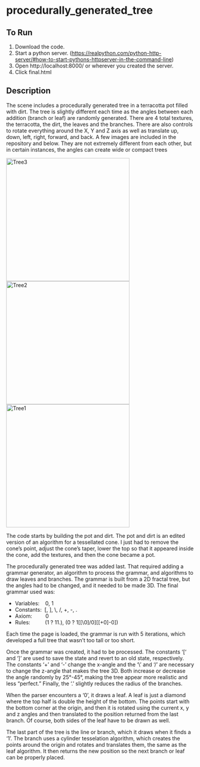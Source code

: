 # procedurally_generated_tree
## To Run
1. Download the code.
2. Start a python server. (https://realpython.com/python-http-server/#how-to-start-pythons-httpserver-in-the-command-line)
3. Open http://localhost:8000/ or wherever you created the server.
4. Click final.html

## Description
The scene includes a procedurally generated tree in a terracotta pot filled with dirt. The tree is slightly different each time as the angles between each addition (branch or leaf) are randomly generated. There are 4 total textures, the terracotta, the dirt, the leaves and the branches. There are also controls to rotate everything around the X, Y and Z axis as well as translate up, down, left, right, forward, and back. A few images are included in the repository and below. They are not extremely different from each other, but in certain instances, the angles can create wide or compact trees

<img width="330" alt="Tree3" src="https://github.com/user-attachments/assets/3700e500-fcda-48ff-84ae-87853493f1b4" />
<img width="330" alt="Tree2" src="https://github.com/user-attachments/assets/e4d9aed1-c389-421c-9789-df61de80bf59" />
<img width="330" alt="Tree1" src="https://github.com/user-attachments/assets/6809f0b2-184f-4a2a-8e8a-1b08328a6c3b" />

The code starts by building the pot and dirt. The pot and dirt is an edited version of an algorithm for a tessellated cone. I just had to remove the cone’s point, adjust the cone’s taper, lower the top so that it appeared inside the cone, add the textures, and then the cone became a pot.

The procedurally generated tree was added last. That required adding a grammar generator, an algorithm to process the grammar, and algorithms to draw leaves and branches. The grammar is built from a 2D fractal tree, but the angles had to be changed, and it needed to be made 3D. The final grammar used was:

- Variables:&nbsp;&nbsp;&nbsp;&nbsp;0, 1
- Constants:&nbsp;&nbsp;[, ], \\, /, +, -, .
- Axiom:&emsp;&emsp;&nbsp;&nbsp;0
- Rules:&emsp;&emsp;&nbsp;&nbsp;&nbsp;(1 ? 11.), (0 ? 1[[\0]/0][[+0]-0])

Each time the page is loaded, the grammar is run with 5 iterations, which developed a full tree that wasn’t too tall or too short. 

Once the grammar was created, it had to be processed. The constants ‘[‘ and ‘]’ are used to save the state and revert to an old state, respectively. The constants ‘+’ and ‘-’ change the x-angle and the ‘\’ and ‘/’ are necessary to change the z-angle that makes the tree 3D. Both increase or decrease the angle randomly by 25°-45°, making the tree appear more realistic and less “perfect.” Finally, the ‘.’ slightly reduces the radius of the branches.

When the parser encounters a ‘0’, it draws a leaf. A leaf is just a diamond where the top half is double the height of the bottom. The points start with the bottom corner at the origin, and then it is rotated using the current x, y and z angles and then translated to the position returned from the last branch. Of course, both sides of the leaf have to be drawn as well.

The last part of the tree is the line or branch, which it draws when it finds a ‘1’. The branch uses a cylinder tesselation algorithm, which creates the points around the origin and rotates and translates them, the same as the leaf algorithm. It then returns the new position so the next branch or leaf can be properly placed. 
